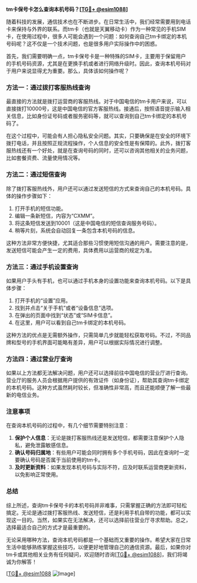 **tm卡保号卡怎么查询本机号码？[[TG💪+ @esim1088](https://t.me/s/esim1088)]**

随着科技的发展，通信技术也在不断进步。在日常生活中，我们经常需要用到电话卡来保持与外界的联系。而tm卡（也就是天翼移动卡）作为一种常见的手机SIM卡，在使用过程中，很多人可能会遇到一个问题：如何查询自己tm卡绑定的本机号码呢？这不仅是一个技术问题，也是很多用户实际操作中的困惑。

首先，我们需要明确一点，tm卡保号卡是一种特殊的SIM卡，主要用于保留用户的手机号码资源，尤其是在更换手机或者进行网络升级时。因此，查询本机号码对于用户来说显得尤为重要。那么，具体该如何操作呢？

### 方法一：通过拨打客服热线查询

最直接的方法就是拨打运营商的客服热线。对于中国电信的tm卡用户来说，可以直接拨打10000号，这是中国电信的官方客服热线。接通后，按照语音提示输入相关信息，比如身份证号码或者服务密码等，就可以查询到自己tm卡绑定的本机号码了。

在这个过程中，可能会有人担心隐私安全问题。其实，只要确保是在安全的环境下拨打电话，并且按照正规流程操作，个人信息的安全性是有保障的。此外，拨打客服热线还有一个好处，就是在查询号码的同时，还可以咨询其他相关的业务问题，比如套餐资费、流量使用情况等。

### 方法二：通过短信查询

除了拨打客服热线外，用户还可以通过发送短信的方式来查询自己的本机号码。具体的操作步骤如下：

1. 打开手机的短信功能。
2. 编辑一条新短信，内容为“CXMM”。
3. 将这条短信发送到10001（这是中国电信的短信查询服务号码）。
4. 稍等片刻，系统会自动回复一条包含本机号码的信息。

这种方法非常方便快捷，尤其适合那些习惯使用短信沟通的用户。需要注意的是，发送短信可能会产生一定的费用，具体费用以运营商的规定为准。

### 方法三：通过手机设置查询

如果用户手头有手机，也可以通过手机本身的设置功能来查询本机号码。以下是具体步骤：

1. 打开手机的“设置”应用。
2. 找到并点击“关于手机”或者“设备信息”选项。
3. 在弹出的页面中找到“状态”或“SIM卡信息”。
4. 在这里，用户可以看到自己tm卡绑定的本机号码。

这种方法的优点是无需额外操作，只需简单几步就能轻松获取号码。不过，不同品牌和型号的手机界面可能略有差异，用户可以根据实际情况进行调整。

### 方法四：通过营业厅查询

如果以上方法都无法解决问题，用户还可以选择前往中国电信的营业厅进行查询。营业厅的服务人员会根据用户提供的有效证件（如身份证），帮助其查询tm卡绑定的本机号码。这种方式虽然耗时较长，但准确性非常高，而且还能顺便了解一些最新的电信业务。

### 注意事项

在查询本机号码的过程中，有几个细节需要特别注意：

1. **保护个人信息**：无论是拨打客服热线还是发送短信，都需要注意保护个人隐私，避免泄露敏感信息。
2. **确认号码归属地**：有些用户可能会同时拥有多个手机号码，因此在查询时一定要确认号码是否属于当前使用的tm卡。
3. **及时更新资料**：如果发现本机号码与实际不符，应及时联系运营商更新资料，以免影响正常使用。

### 总结

综上所述，查询tm卡保号卡的本机号码并非难事，只需掌握正确的方法即可轻松搞定。无论是通过拨打客服热线、发送短信，还是利用手机自带的功能，都可以实现这一目的。当然，如果实在无法解决，还可以选择前往营业厅寻求帮助。总之，选择最适合自己的方式才是最重要的。

无论采用哪种方法，查询本机号码都是一个基础而又重要的操作。希望大家在日常生活中能够熟练掌握这些技巧，以便更好地管理自己的通信资源。最后，如果你对tm卡或其他相关业务有任何疑问，欢迎随时咨询[[TG💪+ @esim1088](https://t.me/s/esim1088)]，我们将竭诚为你解答！

[[TG💪+ @esim1088](https://t.me/s/esim1088) ![Image](https://i.postimg.cc/4NQfJmqS/Snipaste-2025-05-13-00-14-12.png)]